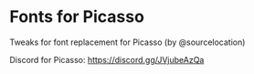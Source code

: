 # Fonts for Picasso
Tweaks for font replacement for Picasso (by @sourcelocation)

Discord for Picasso: 
https://discord.gg/JVjubeAzQa